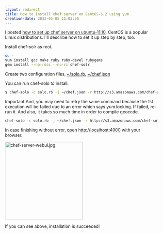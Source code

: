 ```yaml
---
layout: redirect
title: How to install chef server on CentOS-6.2 using yum
creation-date: 2012-05-05 15:03:55
---
```

I posted [how to set up chef server on ubuntu-11.10](/2012/05/02/chef_server_installation_on_ubuntu-11.10.html).
CentOS is a popular Linux distributions. I'll describe how to set it up step by step, too.

Install chef-solr as root.

```bash
su -
yum install gcc make ruby ruby-devel rubygems
gem install --no-rdoc --no-ri chef-solr
```

Create two configuration files, 
[~/solo.rb](https://gist.github.com/2600816), [~/chef.json](https://gist.github.com/2600821)

You can run chef-solo to install.

```bash
$ chef-solo -c solo.rb -j ~/chef.json -r http://s3.amazonaws.com/chef-solo/bootstrap-latest.tar.gz
```

<span class="label label-important">Important</span>
And, you may need to retry the same command because the 1st execution will be failed due to an error which says yum locking.
If failed, re-run it. And also, it takes so much time in order to compile geocode.

```bash
chef-solo -c solo.rb -j ~/chef.json -r http://s3.amazonaws.com/chef-solo/bootstrap-latest.tar.gz
```

In case finishing without error, open <http://localhost:4000> with your browser.

<img src="{{site.images.url}}/2012-05-05/chef-server-webui.jpg" alt="chef-server-webui.jpg" width="256px"/>

If you can see above, installation is succeeded!

